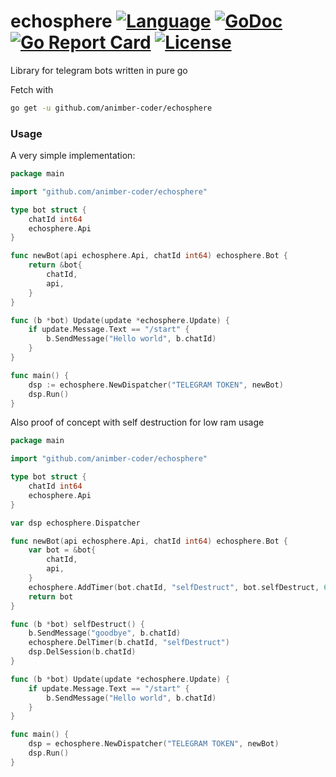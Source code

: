# echosphere [![Language](https://img.shields.io/badge/Language-Go-blue.svg)](https://golang.org/) [![GoDoc](https://godoc.org/github.com/animber-coder/echosphere?status.svg)](https://godoc.org/github.com/animber-coder/echosphere) [![Go Report Card](https://goreportcard.com/badge/github.com/animber-coder/echosphere)](https://goreportcard.com/report/github.com/animber-coder/echosphere) [![License](http://img.shields.io/badge/license-LGPL3.0-orange.svg?style=flat)](https://github.com/animber-coder/echosphere/blob/master/LICENSE)

Library for telegram bots written in pure go

Fetch with
```bash
go get -u github.com/animber-coder/echosphere
```

### Usage

A very simple implementation:

```go
package main

import "github.com/animber-coder/echosphere"

type bot struct {
    chatId int64
    echosphere.Api
}

func newBot(api echosphere.Api, chatId int64) echosphere.Bot {
    return &bot{
        chatId,
        api,
    }
}

func (b *bot) Update(update *echosphere.Update) {
    if update.Message.Text == "/start" {
        b.SendMessage("Hello world", b.chatId)
    }
}

func main() {
    dsp := echosphere.NewDispatcher("TELEGRAM TOKEN", newBot)
    dsp.Run()
}
```


Also proof of concept with self destruction for low ram usage

```go
package main

import "github.com/animber-coder/echosphere"

type bot struct {
    chatId int64
    echosphere.Api
}

var dsp echosphere.Dispatcher

func newBot(api echosphere.Api, chatId int64) echosphere.Bot {
    var bot = &bot{
        chatId,
        api,
    }
    echosphere.AddTimer(bot.chatId, "selfDestruct", bot.selfDestruct, 60)
    return bot
}

func (b *bot) selfDestruct() {
    b.SendMessage("goodbye", b.chatId)
    echosphere.DelTimer(b.chatId, "selfDestruct")
    dsp.DelSession(b.chatId)
}

func (b *bot) Update(update *echosphere.Update) {
    if update.Message.Text == "/start" {
        b.SendMessage("Hello world", b.chatId)
    }
}

func main() {
    dsp = echosphere.NewDispatcher("TELEGRAM TOKEN", newBot)
    dsp.Run()
}
```
